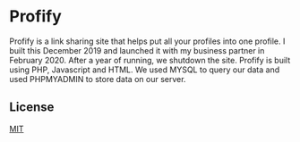 # Profify

Profify is a link sharing site that helps put all your profiles into one profile. I built this December 2019 and launched it with my business partner in February 2020. After a year of running, we shutdown the site. Profify is built using PHP, Javascript and HTML. We used MYSQL to query our data and used PHPMYADMIN to store data on our server. 



## License
[MIT](https://choosealicense.com/licenses/mit/)
